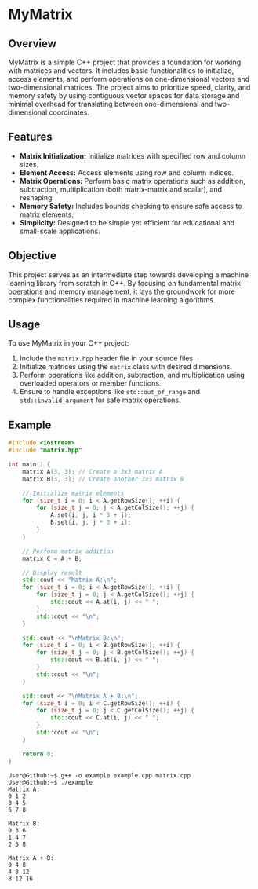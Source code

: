 # MyMatrix

## Overview
MyMatrix is a simple C++ project that provides a foundation for working with matrices and vectors. It includes basic functionalities to initialize, access elements, and perform operations on one-dimensional vectors and two-dimensional matrices. The project aims to prioritize speed, clarity, and memory safety by using contiguous vector spaces for data storage and minimal overhead for translating between one-dimensional and two-dimensional coordinates.

## Features
- **Matrix Initialization:** Initialize matrices with specified row and column sizes.
- **Element Access:** Access elements using row and column indices.
- **Matrix Operations:** Perform basic matrix operations such as addition, subtraction, multiplication (both matrix-matrix and scalar), and reshaping.
- **Memory Safety:** Includes bounds checking to ensure safe access to matrix elements.
- **Simplicity:** Designed to be simple yet efficient for educational and small-scale applications.

## Objective
This project serves as an intermediate step towards developing a machine learning library from scratch in C++. By focusing on fundamental matrix operations and memory management, it lays the groundwork for more complex functionalities required in machine learning algorithms.

## Usage
To use MyMatrix in your C++ project:
1. Include the `matrix.hpp` header file in your source files.
2. Initialize matrices using the `matrix` class with desired dimensions.
3. Perform operations like addition, subtraction, and multiplication using overloaded operators or member functions.
4. Ensure to handle exceptions like `std::out_of_range` and `std::invalid_argument` for safe matrix operations.

## Example
```cpp
#include <iostream>
#include "matrix.hpp"

int main() {
    matrix A(3, 3); // Create a 3x3 matrix A
    matrix B(3, 3); // Create another 3x3 matrix B

    // Initialize matrix elements
    for (size_t i = 0; i < A.getRowSize(); ++i) {
        for (size_t j = 0; j < A.getColSize(); ++j) {
            A.set(i, j, i * 3 + j);
            B.set(i, j, j * 3 + i);
        }
    }

    // Perform matrix addition
    matrix C = A + B;

    // Display result
    std::cout << "Matrix A:\n";
    for (size_t i = 0; i < A.getRowSize(); ++i) {
        for (size_t j = 0; j < A.getColSize(); ++j) {
            std::cout << A.at(i, j) << " ";
        }
        std::cout << "\n";
    }

    std::cout << "\nMatrix B:\n";
    for (size_t i = 0; i < B.getRowSize(); ++i) {
        for (size_t j = 0; j < B.getColSize(); ++j) {
            std::cout << B.at(i, j) << " ";
        }
        std::cout << "\n";
    }

    std::cout << "\nMatrix A + B:\n";
    for (size_t i = 0; i < C.getRowSize(); ++i) {
        for (size_t j = 0; j < C.getColSize(); ++j) {
            std::cout << C.at(i, j) << " ";
        }
        std::cout << "\n";
    }

    return 0;
}
```

```console
User@Github:~$ g++ -o example example.cpp matrix.cpp
User@Github:~$ ./example
Matrix A:
0 1 2
3 4 5
6 7 8

Matrix B:
0 3 6
1 4 7
2 5 8

Matrix A + B:
0 4 8
4 8 12
8 12 16
```

